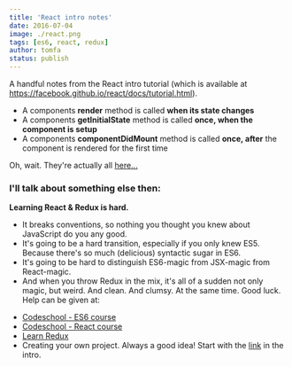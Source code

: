 ```yaml
---
title: 'React intro notes'
date: 2016-07-04
image: ./react.png
tags: [es6, react, redux]
author: tomfa
status: publish
---
```


A handful notes from the React intro tutorial (which is available at https://facebook.github.io/react/docs/tutorial.html).

- A components **render** method is called **when its state changes**
- A components **getInitialState** method is called **once, when the component is setup**
- A components **componentDidMount** method is called **once, after** the component is rendered for the first time

Oh, wait. They're actually all [here...](https://facebook.github.io/react/docs/component-specs.html)

### I'll talk about something else then: 

**Learning React & Redux is hard.**

- It breaks conventions, so nothing you thought you knew about JavaScript do you any good.
- It's going to be a hard transition, especially if you only knew ES5. Because there's so much (delicious) syntactic sugar in ES6.
- It's going to be hard to distinguish ES6-magic from JSX-magic from React-magic.
- And when you throw Redux in the mix, it's all of a sudden not only magic, but weird. And clean. And clumsy. At the same time. Good luck. Help can be given at:

* [Codeschool - ES6 course](https://www.codeschool.com/courses/es2015-the-shape-of-javascript-to-come)
* [Codeschool - React course](https://www.codeschool.com/courses/powering-up-with-react)
* [Learn Redux](https://learnredux.com/)
* Creating your own project. Always a good idea! Start with the [link](https://facebook.github.io/react/docs/tutorial.html) in the intro.
